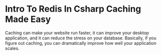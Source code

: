 # Intro To Redis In Csharp Caching Made Easy

Caching can make your website run faster, it can improve your desktop application, and it can reduce the stress on your database. Basically, if you figure out caching, you can dramatically improve how well your application scales.
